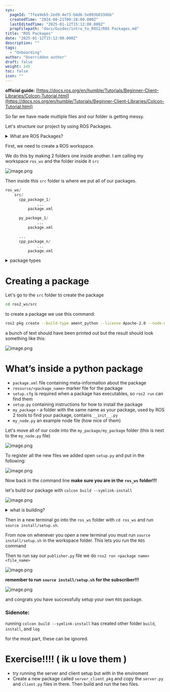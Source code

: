 ```yaml
---
sys:
  pageId: "7fea9eb5-2ed9-4e73-b6d6-5e093b833dbb"
  createdTime: "2024-08-21T00:28:00.000Z"
  lastEditedTime: "2025-01-12T15:12:00.000Z"
  propFilepath: "docs/Guides/intro_to_ROS2/ROS Packages.md"
title: "ROS Packages"
date: "2025-01-12T15:12:00.000Z"
description: ""
tags:
  - "Onboarding"
author: "Overridden author"
draft: false
weight: 145
toc: false
icon: ""
---
```


**official guide:** [https://docs.ros.org/en/humble/Tutorials/Beginner-Client-Libraries/Colcon-Tutorial.html](https://docs.ros.org/en/humble/Tutorials/Beginner-Client-Libraries/Colcon-Tutorial.html)

So far we have made multiple files and our folder is getting messy.

Let's structure our project by using ROS Packages.

<details>

<summary>What are ROS Packages?</summary>

ROS Packages are, as the name implies, packages of code that are highly sharable between ROS developers.

They consist of a folder, `package.xml` file, and source code

```python
      cpp_package_1/
		      ... imagine much code files here ..
          package.xml
```

</details>

First, we need to create a ROS workspace.

We do this by making 2 folders one inside another. I am calling my workspace `ros_ws` and the folder inside it `src`

![image.png](https://prod-files-secure.s3.us-west-2.amazonaws.com/d518164a-d88e-44d1-a4ee-3adb3bd8bce0/70706947-fd18-4537-a67b-e12946812d31/image.png?X-Amz-Algorithm=AWS4-HMAC-SHA256&X-Amz-Content-Sha256=UNSIGNED-PAYLOAD&X-Amz-Credential=ASIAZI2LB4666FGBAHPO%2F20250317%2Fus-west-2%2Fs3%2Faws4_request&X-Amz-Date=20250317T190209Z&X-Amz-Expires=3600&X-Amz-Security-Token=IQoJb3JpZ2luX2VjEPL%2F%2F%2F%2F%2F%2F%2F%2F%2F%2FwEaCXVzLXdlc3QtMiJHMEUCICunoMDSgkiwkxKS5aeeu3FtHG32yH90Eh1TpuabQDGPAiEA7%2FFyOe7vnXwkHEMZ5OfsI4z7XRVJj1XjgsQiDyGBUewq%2FwMISxAAGgw2Mzc0MjMxODM4MDUiDNl3P1rpn9SsKW4TnircA9cJNmxF2P92K628%2F79j6iIyWE6xlEWzEYMSsEiE9BYnntuxi7ILVO0EllK0s1%2FwHiussCzOzxJLxIayAXyTvNVo9Lt4%2F9uFehJKnDbZhPt3ijj8Cb0KZSWWlGQM9X8JyG7LtiZIsuNryf2XupG2aFYvnfOd8lQ26gscwJPPNpGT%2BTNmBwXt3F5nsPP4p78aAZ2%2B1X5TVk22y8BZbV9M6VAvOZk7lFUwhrzVTtaWwWpPg7TNsrc9koSoHMghN4r4%2F1uslEAU4yQQ%2FYl8pkECbYRxyu2eDzIEQbxkLedrJGyhe89FBVi8BD6EB0iVcEowHQlIvDSo9eIjYMM81sQrD2WRJTmDHNP2QjIsH3gs%2Bcbo69twNLUg2OhCvtEkRgAul9tSPxfQBt5kVvQk0Ae0BW%2BUuyo4U6lEETNw8GH7fs5Z8K8%2F%2BE36UfVQCscoC8WmyHsibyToMdR1IecUq6fVBWPuQhlMB%2BJB%2FbszRk7jigUEE5vj8T6ezeyWZqKzvCfKcWsDMz346MnQ%2B52V1B1O2T%2Fc4W2sRjozTsYPht3N9OEDfjnzg%2Bc4T9%2FSAXqHxjBBTxAfO6RQkOo27wW6gHFoA0LVgFV4QEB%2F8o4tfIWFIRi%2B1ryT9gNrd63GksvNMMbF4b4GOqUBBI%2B0bwRid%2F%2FIX71xOyQJYQSlKFMZpNvJV0AxGrJ0rJyWsV2xepkrgxj43NDvjwgbGlXe7w%2BzHsU5bP40BnM%2BtY9SoUvl%2FggneTvGy86xt8LIrxqeeZXWCTRe7PzUuSWhP9HDDmxW8cyVp%2BXHWIqFENVp5Y6a26zQY6yWT87BwD2FMqurt4fdk40JJDX7NLNcsWNC8eHohp0RuWVh7WRRcBByAEYi&X-Amz-Signature=874bcc90e59982abb8d8556b45dc2d30aac977dc87f3e91e4f4b13273448c46f&X-Amz-SignedHeaders=host&x-id=GetObject)

Then inside this `src` folder is where we put all of our packages.

```python
ros_ws/
    src/
      cpp_package_1/
		      ...
          package.xml

      py_package_1/
		      ...
          package.xml

      ...
      cpp_package_n/
		      ...
          package.xml

```

<details>

<summary>package types</summary>

packages can be either `C++` or python.

the intern file structure is different for each but for this guide we will stick to creating python packages

</details>

# Creating a package

Let's go to the `src` folder to create the package

```bash
cd ros2_ws/src
```

to create a package we use this command:

```bash
ros2 pkg create --build-type ament_python --license Apache-2.0 --node-name my_node my_package
```

a bunch of text should have been printed out but the result should look something like this:

![image.png](https://prod-files-secure.s3.us-west-2.amazonaws.com/d518164a-d88e-44d1-a4ee-3adb3bd8bce0/e6cf1e3f-8512-4a3e-b131-079f800bf3e8/image.png?X-Amz-Algorithm=AWS4-HMAC-SHA256&X-Amz-Content-Sha256=UNSIGNED-PAYLOAD&X-Amz-Credential=ASIAZI2LB4666FGBAHPO%2F20250317%2Fus-west-2%2Fs3%2Faws4_request&X-Amz-Date=20250317T190209Z&X-Amz-Expires=3600&X-Amz-Security-Token=IQoJb3JpZ2luX2VjEPL%2F%2F%2F%2F%2F%2F%2F%2F%2F%2FwEaCXVzLXdlc3QtMiJHMEUCICunoMDSgkiwkxKS5aeeu3FtHG32yH90Eh1TpuabQDGPAiEA7%2FFyOe7vnXwkHEMZ5OfsI4z7XRVJj1XjgsQiDyGBUewq%2FwMISxAAGgw2Mzc0MjMxODM4MDUiDNl3P1rpn9SsKW4TnircA9cJNmxF2P92K628%2F79j6iIyWE6xlEWzEYMSsEiE9BYnntuxi7ILVO0EllK0s1%2FwHiussCzOzxJLxIayAXyTvNVo9Lt4%2F9uFehJKnDbZhPt3ijj8Cb0KZSWWlGQM9X8JyG7LtiZIsuNryf2XupG2aFYvnfOd8lQ26gscwJPPNpGT%2BTNmBwXt3F5nsPP4p78aAZ2%2B1X5TVk22y8BZbV9M6VAvOZk7lFUwhrzVTtaWwWpPg7TNsrc9koSoHMghN4r4%2F1uslEAU4yQQ%2FYl8pkECbYRxyu2eDzIEQbxkLedrJGyhe89FBVi8BD6EB0iVcEowHQlIvDSo9eIjYMM81sQrD2WRJTmDHNP2QjIsH3gs%2Bcbo69twNLUg2OhCvtEkRgAul9tSPxfQBt5kVvQk0Ae0BW%2BUuyo4U6lEETNw8GH7fs5Z8K8%2F%2BE36UfVQCscoC8WmyHsibyToMdR1IecUq6fVBWPuQhlMB%2BJB%2FbszRk7jigUEE5vj8T6ezeyWZqKzvCfKcWsDMz346MnQ%2B52V1B1O2T%2Fc4W2sRjozTsYPht3N9OEDfjnzg%2Bc4T9%2FSAXqHxjBBTxAfO6RQkOo27wW6gHFoA0LVgFV4QEB%2F8o4tfIWFIRi%2B1ryT9gNrd63GksvNMMbF4b4GOqUBBI%2B0bwRid%2F%2FIX71xOyQJYQSlKFMZpNvJV0AxGrJ0rJyWsV2xepkrgxj43NDvjwgbGlXe7w%2BzHsU5bP40BnM%2BtY9SoUvl%2FggneTvGy86xt8LIrxqeeZXWCTRe7PzUuSWhP9HDDmxW8cyVp%2BXHWIqFENVp5Y6a26zQY6yWT87BwD2FMqurt4fdk40JJDX7NLNcsWNC8eHohp0RuWVh7WRRcBByAEYi&X-Amz-Signature=a8571d62d398c0afa95e409da160b72abc5961467e7173d001f87040724c7f00&X-Amz-SignedHeaders=host&x-id=GetObject)

# What’s inside a python package

- `package.xml` file containing meta-information about the package
- `resource/<package_name>` marker file for the package
- `setup.cfg` is required when a package has executables, so `ros2 run` can find them
- `setup.py` containing instructions for how to install the package
- `my_package` - a folder with the same name as your package, used by ROS 2 tools to find your package, contains `__init__.py`
- `my_node.py` an example node file (how nice of them)

Let's move all of our code into the `my_package/my_package` folder (this is next to the `my_node.py` file)

![image.png](https://prod-files-secure.s3.us-west-2.amazonaws.com/d518164a-d88e-44d1-a4ee-3adb3bd8bce0/9ce58f11-0da9-4d3e-b86d-506a9685d378/image.png?X-Amz-Algorithm=AWS4-HMAC-SHA256&X-Amz-Content-Sha256=UNSIGNED-PAYLOAD&X-Amz-Credential=ASIAZI2LB4666FGBAHPO%2F20250317%2Fus-west-2%2Fs3%2Faws4_request&X-Amz-Date=20250317T190209Z&X-Amz-Expires=3600&X-Amz-Security-Token=IQoJb3JpZ2luX2VjEPL%2F%2F%2F%2F%2F%2F%2F%2F%2F%2FwEaCXVzLXdlc3QtMiJHMEUCICunoMDSgkiwkxKS5aeeu3FtHG32yH90Eh1TpuabQDGPAiEA7%2FFyOe7vnXwkHEMZ5OfsI4z7XRVJj1XjgsQiDyGBUewq%2FwMISxAAGgw2Mzc0MjMxODM4MDUiDNl3P1rpn9SsKW4TnircA9cJNmxF2P92K628%2F79j6iIyWE6xlEWzEYMSsEiE9BYnntuxi7ILVO0EllK0s1%2FwHiussCzOzxJLxIayAXyTvNVo9Lt4%2F9uFehJKnDbZhPt3ijj8Cb0KZSWWlGQM9X8JyG7LtiZIsuNryf2XupG2aFYvnfOd8lQ26gscwJPPNpGT%2BTNmBwXt3F5nsPP4p78aAZ2%2B1X5TVk22y8BZbV9M6VAvOZk7lFUwhrzVTtaWwWpPg7TNsrc9koSoHMghN4r4%2F1uslEAU4yQQ%2FYl8pkECbYRxyu2eDzIEQbxkLedrJGyhe89FBVi8BD6EB0iVcEowHQlIvDSo9eIjYMM81sQrD2WRJTmDHNP2QjIsH3gs%2Bcbo69twNLUg2OhCvtEkRgAul9tSPxfQBt5kVvQk0Ae0BW%2BUuyo4U6lEETNw8GH7fs5Z8K8%2F%2BE36UfVQCscoC8WmyHsibyToMdR1IecUq6fVBWPuQhlMB%2BJB%2FbszRk7jigUEE5vj8T6ezeyWZqKzvCfKcWsDMz346MnQ%2B52V1B1O2T%2Fc4W2sRjozTsYPht3N9OEDfjnzg%2Bc4T9%2FSAXqHxjBBTxAfO6RQkOo27wW6gHFoA0LVgFV4QEB%2F8o4tfIWFIRi%2B1ryT9gNrd63GksvNMMbF4b4GOqUBBI%2B0bwRid%2F%2FIX71xOyQJYQSlKFMZpNvJV0AxGrJ0rJyWsV2xepkrgxj43NDvjwgbGlXe7w%2BzHsU5bP40BnM%2BtY9SoUvl%2FggneTvGy86xt8LIrxqeeZXWCTRe7PzUuSWhP9HDDmxW8cyVp%2BXHWIqFENVp5Y6a26zQY6yWT87BwD2FMqurt4fdk40JJDX7NLNcsWNC8eHohp0RuWVh7WRRcBByAEYi&X-Amz-Signature=7068d657937d85b10934e45c80f39718b015306ebe2914a96525d372e422c1be&X-Amz-SignedHeaders=host&x-id=GetObject)

To register all the new files we added open `setup.py` and put in the following:

![image.png](https://prod-files-secure.s3.us-west-2.amazonaws.com/d518164a-d88e-44d1-a4ee-3adb3bd8bce0/1cd7c262-4cae-4496-9d75-c178537d24a2/image.png?X-Amz-Algorithm=AWS4-HMAC-SHA256&X-Amz-Content-Sha256=UNSIGNED-PAYLOAD&X-Amz-Credential=ASIAZI2LB4666FGBAHPO%2F20250317%2Fus-west-2%2Fs3%2Faws4_request&X-Amz-Date=20250317T190209Z&X-Amz-Expires=3600&X-Amz-Security-Token=IQoJb3JpZ2luX2VjEPL%2F%2F%2F%2F%2F%2F%2F%2F%2F%2FwEaCXVzLXdlc3QtMiJHMEUCICunoMDSgkiwkxKS5aeeu3FtHG32yH90Eh1TpuabQDGPAiEA7%2FFyOe7vnXwkHEMZ5OfsI4z7XRVJj1XjgsQiDyGBUewq%2FwMISxAAGgw2Mzc0MjMxODM4MDUiDNl3P1rpn9SsKW4TnircA9cJNmxF2P92K628%2F79j6iIyWE6xlEWzEYMSsEiE9BYnntuxi7ILVO0EllK0s1%2FwHiussCzOzxJLxIayAXyTvNVo9Lt4%2F9uFehJKnDbZhPt3ijj8Cb0KZSWWlGQM9X8JyG7LtiZIsuNryf2XupG2aFYvnfOd8lQ26gscwJPPNpGT%2BTNmBwXt3F5nsPP4p78aAZ2%2B1X5TVk22y8BZbV9M6VAvOZk7lFUwhrzVTtaWwWpPg7TNsrc9koSoHMghN4r4%2F1uslEAU4yQQ%2FYl8pkECbYRxyu2eDzIEQbxkLedrJGyhe89FBVi8BD6EB0iVcEowHQlIvDSo9eIjYMM81sQrD2WRJTmDHNP2QjIsH3gs%2Bcbo69twNLUg2OhCvtEkRgAul9tSPxfQBt5kVvQk0Ae0BW%2BUuyo4U6lEETNw8GH7fs5Z8K8%2F%2BE36UfVQCscoC8WmyHsibyToMdR1IecUq6fVBWPuQhlMB%2BJB%2FbszRk7jigUEE5vj8T6ezeyWZqKzvCfKcWsDMz346MnQ%2B52V1B1O2T%2Fc4W2sRjozTsYPht3N9OEDfjnzg%2Bc4T9%2FSAXqHxjBBTxAfO6RQkOo27wW6gHFoA0LVgFV4QEB%2F8o4tfIWFIRi%2B1ryT9gNrd63GksvNMMbF4b4GOqUBBI%2B0bwRid%2F%2FIX71xOyQJYQSlKFMZpNvJV0AxGrJ0rJyWsV2xepkrgxj43NDvjwgbGlXe7w%2BzHsU5bP40BnM%2BtY9SoUvl%2FggneTvGy86xt8LIrxqeeZXWCTRe7PzUuSWhP9HDDmxW8cyVp%2BXHWIqFENVp5Y6a26zQY6yWT87BwD2FMqurt4fdk40JJDX7NLNcsWNC8eHohp0RuWVh7WRRcBByAEYi&X-Amz-Signature=67923d9f26b17866fd07ccd5c379262a1c8b5ff1d4410a58def91e618e08a6b3&X-Amz-SignedHeaders=host&x-id=GetObject)

Now back in the command line **make sure you are in the** **`ros_ws`** **folder!!!**

let's build our package with `colcon build --symlink-install`

![image.png](https://prod-files-secure.s3.us-west-2.amazonaws.com/d518164a-d88e-44d1-a4ee-3adb3bd8bce0/2f2a0d27-b173-48fd-b189-5f5c0ce65619/image.png?X-Amz-Algorithm=AWS4-HMAC-SHA256&X-Amz-Content-Sha256=UNSIGNED-PAYLOAD&X-Amz-Credential=ASIAZI2LB4666FGBAHPO%2F20250317%2Fus-west-2%2Fs3%2Faws4_request&X-Amz-Date=20250317T190209Z&X-Amz-Expires=3600&X-Amz-Security-Token=IQoJb3JpZ2luX2VjEPL%2F%2F%2F%2F%2F%2F%2F%2F%2F%2FwEaCXVzLXdlc3QtMiJHMEUCICunoMDSgkiwkxKS5aeeu3FtHG32yH90Eh1TpuabQDGPAiEA7%2FFyOe7vnXwkHEMZ5OfsI4z7XRVJj1XjgsQiDyGBUewq%2FwMISxAAGgw2Mzc0MjMxODM4MDUiDNl3P1rpn9SsKW4TnircA9cJNmxF2P92K628%2F79j6iIyWE6xlEWzEYMSsEiE9BYnntuxi7ILVO0EllK0s1%2FwHiussCzOzxJLxIayAXyTvNVo9Lt4%2F9uFehJKnDbZhPt3ijj8Cb0KZSWWlGQM9X8JyG7LtiZIsuNryf2XupG2aFYvnfOd8lQ26gscwJPPNpGT%2BTNmBwXt3F5nsPP4p78aAZ2%2B1X5TVk22y8BZbV9M6VAvOZk7lFUwhrzVTtaWwWpPg7TNsrc9koSoHMghN4r4%2F1uslEAU4yQQ%2FYl8pkECbYRxyu2eDzIEQbxkLedrJGyhe89FBVi8BD6EB0iVcEowHQlIvDSo9eIjYMM81sQrD2WRJTmDHNP2QjIsH3gs%2Bcbo69twNLUg2OhCvtEkRgAul9tSPxfQBt5kVvQk0Ae0BW%2BUuyo4U6lEETNw8GH7fs5Z8K8%2F%2BE36UfVQCscoC8WmyHsibyToMdR1IecUq6fVBWPuQhlMB%2BJB%2FbszRk7jigUEE5vj8T6ezeyWZqKzvCfKcWsDMz346MnQ%2B52V1B1O2T%2Fc4W2sRjozTsYPht3N9OEDfjnzg%2Bc4T9%2FSAXqHxjBBTxAfO6RQkOo27wW6gHFoA0LVgFV4QEB%2F8o4tfIWFIRi%2B1ryT9gNrd63GksvNMMbF4b4GOqUBBI%2B0bwRid%2F%2FIX71xOyQJYQSlKFMZpNvJV0AxGrJ0rJyWsV2xepkrgxj43NDvjwgbGlXe7w%2BzHsU5bP40BnM%2BtY9SoUvl%2FggneTvGy86xt8LIrxqeeZXWCTRe7PzUuSWhP9HDDmxW8cyVp%2BXHWIqFENVp5Y6a26zQY6yWT87BwD2FMqurt4fdk40JJDX7NLNcsWNC8eHohp0RuWVh7WRRcBByAEYi&X-Amz-Signature=2d14a57e0bf0fd283a15eccf281bf66342f61a23ae726c86157f079fa3774a8c&X-Amz-SignedHeaders=host&x-id=GetObject)

<details>

<summary>what is building?</summary>

if you are a CS major at Rose-Hulman you will learn the answer to this in CSSE132

but TLDR; is it combines all the code files into one program that can be run easily 

</details>

Then in a new terminal go into the `ros_ws` folder with `cd ros_ws` and run `source install/setup.sh`. 

From now on whenever you open a new terminal you must run `source install/setup.sh` in the workspace folder. This lets you run the `ROS` command

Then to run say our `publisher.py` file we do `ros2 run <package name> <file_name>`

![image.png](https://prod-files-secure.s3.us-west-2.amazonaws.com/d518164a-d88e-44d1-a4ee-3adb3bd8bce0/4f4b1219-3a44-4632-aa0a-ce3471699f59/image.png?X-Amz-Algorithm=AWS4-HMAC-SHA256&X-Amz-Content-Sha256=UNSIGNED-PAYLOAD&X-Amz-Credential=ASIAZI2LB4666FGBAHPO%2F20250317%2Fus-west-2%2Fs3%2Faws4_request&X-Amz-Date=20250317T190209Z&X-Amz-Expires=3600&X-Amz-Security-Token=IQoJb3JpZ2luX2VjEPL%2F%2F%2F%2F%2F%2F%2F%2F%2F%2FwEaCXVzLXdlc3QtMiJHMEUCICunoMDSgkiwkxKS5aeeu3FtHG32yH90Eh1TpuabQDGPAiEA7%2FFyOe7vnXwkHEMZ5OfsI4z7XRVJj1XjgsQiDyGBUewq%2FwMISxAAGgw2Mzc0MjMxODM4MDUiDNl3P1rpn9SsKW4TnircA9cJNmxF2P92K628%2F79j6iIyWE6xlEWzEYMSsEiE9BYnntuxi7ILVO0EllK0s1%2FwHiussCzOzxJLxIayAXyTvNVo9Lt4%2F9uFehJKnDbZhPt3ijj8Cb0KZSWWlGQM9X8JyG7LtiZIsuNryf2XupG2aFYvnfOd8lQ26gscwJPPNpGT%2BTNmBwXt3F5nsPP4p78aAZ2%2B1X5TVk22y8BZbV9M6VAvOZk7lFUwhrzVTtaWwWpPg7TNsrc9koSoHMghN4r4%2F1uslEAU4yQQ%2FYl8pkECbYRxyu2eDzIEQbxkLedrJGyhe89FBVi8BD6EB0iVcEowHQlIvDSo9eIjYMM81sQrD2WRJTmDHNP2QjIsH3gs%2Bcbo69twNLUg2OhCvtEkRgAul9tSPxfQBt5kVvQk0Ae0BW%2BUuyo4U6lEETNw8GH7fs5Z8K8%2F%2BE36UfVQCscoC8WmyHsibyToMdR1IecUq6fVBWPuQhlMB%2BJB%2FbszRk7jigUEE5vj8T6ezeyWZqKzvCfKcWsDMz346MnQ%2B52V1B1O2T%2Fc4W2sRjozTsYPht3N9OEDfjnzg%2Bc4T9%2FSAXqHxjBBTxAfO6RQkOo27wW6gHFoA0LVgFV4QEB%2F8o4tfIWFIRi%2B1ryT9gNrd63GksvNMMbF4b4GOqUBBI%2B0bwRid%2F%2FIX71xOyQJYQSlKFMZpNvJV0AxGrJ0rJyWsV2xepkrgxj43NDvjwgbGlXe7w%2BzHsU5bP40BnM%2BtY9SoUvl%2FggneTvGy86xt8LIrxqeeZXWCTRe7PzUuSWhP9HDDmxW8cyVp%2BXHWIqFENVp5Y6a26zQY6yWT87BwD2FMqurt4fdk40JJDX7NLNcsWNC8eHohp0RuWVh7WRRcBByAEYi&X-Amz-Signature=ea1c2a508f778acb57603553f85eae01f30b199244a9ee8705226fcec2d010f0&X-Amz-SignedHeaders=host&x-id=GetObject)

**remember to run** **`source install/setup.sh`** **for the subscriber!!!**

![image.png](https://prod-files-secure.s3.us-west-2.amazonaws.com/d518164a-d88e-44d1-a4ee-3adb3bd8bce0/02121119-dad4-49ec-8356-c956108b4243/image.png?X-Amz-Algorithm=AWS4-HMAC-SHA256&X-Amz-Content-Sha256=UNSIGNED-PAYLOAD&X-Amz-Credential=ASIAZI2LB4666FGBAHPO%2F20250317%2Fus-west-2%2Fs3%2Faws4_request&X-Amz-Date=20250317T190209Z&X-Amz-Expires=3600&X-Amz-Security-Token=IQoJb3JpZ2luX2VjEPL%2F%2F%2F%2F%2F%2F%2F%2F%2F%2FwEaCXVzLXdlc3QtMiJHMEUCICunoMDSgkiwkxKS5aeeu3FtHG32yH90Eh1TpuabQDGPAiEA7%2FFyOe7vnXwkHEMZ5OfsI4z7XRVJj1XjgsQiDyGBUewq%2FwMISxAAGgw2Mzc0MjMxODM4MDUiDNl3P1rpn9SsKW4TnircA9cJNmxF2P92K628%2F79j6iIyWE6xlEWzEYMSsEiE9BYnntuxi7ILVO0EllK0s1%2FwHiussCzOzxJLxIayAXyTvNVo9Lt4%2F9uFehJKnDbZhPt3ijj8Cb0KZSWWlGQM9X8JyG7LtiZIsuNryf2XupG2aFYvnfOd8lQ26gscwJPPNpGT%2BTNmBwXt3F5nsPP4p78aAZ2%2B1X5TVk22y8BZbV9M6VAvOZk7lFUwhrzVTtaWwWpPg7TNsrc9koSoHMghN4r4%2F1uslEAU4yQQ%2FYl8pkECbYRxyu2eDzIEQbxkLedrJGyhe89FBVi8BD6EB0iVcEowHQlIvDSo9eIjYMM81sQrD2WRJTmDHNP2QjIsH3gs%2Bcbo69twNLUg2OhCvtEkRgAul9tSPxfQBt5kVvQk0Ae0BW%2BUuyo4U6lEETNw8GH7fs5Z8K8%2F%2BE36UfVQCscoC8WmyHsibyToMdR1IecUq6fVBWPuQhlMB%2BJB%2FbszRk7jigUEE5vj8T6ezeyWZqKzvCfKcWsDMz346MnQ%2B52V1B1O2T%2Fc4W2sRjozTsYPht3N9OEDfjnzg%2Bc4T9%2FSAXqHxjBBTxAfO6RQkOo27wW6gHFoA0LVgFV4QEB%2F8o4tfIWFIRi%2B1ryT9gNrd63GksvNMMbF4b4GOqUBBI%2B0bwRid%2F%2FIX71xOyQJYQSlKFMZpNvJV0AxGrJ0rJyWsV2xepkrgxj43NDvjwgbGlXe7w%2BzHsU5bP40BnM%2BtY9SoUvl%2FggneTvGy86xt8LIrxqeeZXWCTRe7PzUuSWhP9HDDmxW8cyVp%2BXHWIqFENVp5Y6a26zQY6yWT87BwD2FMqurt4fdk40JJDX7NLNcsWNC8eHohp0RuWVh7WRRcBByAEYi&X-Amz-Signature=7a75958ce046066e45c8a2791ecbcf238600b95550281599583e2f1c0945b657&X-Amz-SignedHeaders=host&x-id=GetObject)

and congrats you have successfully setup your own `ROS` package.

### Sidenote:

running `colcon build --symlink-install` has created other folder `build`, `install`, and `log`

for the most part, these can be ignored.

# Exercise!!!! ( ik u love them )

- try running the server and client setup but with in the enviroment
- Create a new package called `server_client_pkg` and copy the `server.py` and `client.py` files in there. Then build and run the two files.
